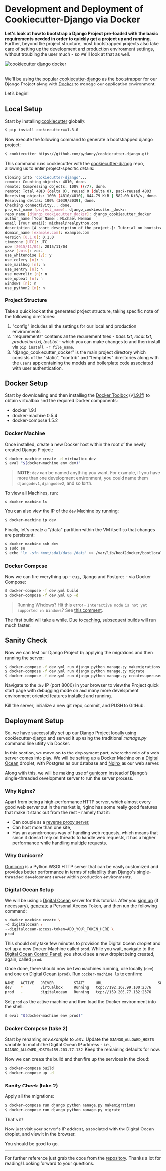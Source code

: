 # Development and Deployment of Cookiecutter-Django via Docker

**Let's look at how to bootstrap a Django Project pre-loaded with the basic requirements needed in order to quickly get a project up and running.** Further, beyond the project structure, most bootstrapped projects also take care of setting up the development and production environment settings, without troubling the user much - so we'll look at that as well.

<div class="center-text">
  <img class="no-border" src="/images/blog_images/cookiecutter-django-docker.png" style="max-width: 100%;" alt="cookiecutter django docker">
</div>

<br>

We'll be using the popular [cookiecutter-django](https://github.com/pydanny/cookiecutter-django) as the bootstrapper for our Django Project along with [Docker](https://www.docker.com/) to manage our application environment.

Let’s begin!

## Local Setup

Start by installing [cookiecutter](https://github.com/audreyr/cookiecutter) globally:

```sh
$ pip install cookiecutter==1.3.0
```

Now execute the following command to generate a bootstrapped django project:

```sh
$ cookiecutter https://github.com/pydanny/cookiecutter-django.git
```

This command runs cookiecutter with the [cookiecutter-django](https://github.com/pydanny/cookiecutter-django) repo, allowing us to enter project-specific details:

```sh
Cloning into 'cookiecutter-django'...
remote: Counting objects: 4810, done.
remote: Compressing objects: 100% (7/7), done.
remote: Total 4810 (delta 0), reused 0 (delta 0), pack-reused 4803
Receiving objects: 100% (4810/4810), 844.79 KiB | 582.00 KiB/s, done.
Resolving deltas: 100% (3039/3039), done.
Checking connectivity... done.
project_name [project_name]: django_cookiecutter_docker
repo_name [django_cookiecutter_docker]: django_cookiecutter_docker
author_name [Your Name]: Michael Herman
email [Your email]: michael@realpython.com
description [A short description of the project.]: Tutorial on bootstrapping django projects
domain_name [example.com]: example.com
version [0.1.0]: 0.1.0
timezone [UTC]: UTC
now [2015/11/04]: 2015/11/04
year [2015]: 2015
use_whitenoise [y]: y
use_celery [n]: n
use_mailhog [n]: n
use_sentry [n]: n
use_newrelic [n]: n
use_opbeat [n]: n
windows [n]: n
use_python2 [n]: n
```

### Project Structure

Take a quick look at the generated project structure, taking specific note of the following directories:

1. "config" includes all the settings for our local and production environments.
1. "requirements" contains all the requirement files - *base.txt*, *local.txt*, *production.txt*, *test.txt* - which you can make changes to and then install via `pip install -r file_name`.
1. "django_cookiecutter_docker" is the main project directory which consists of the "static", "contrib" and "templates" directories along with the `users` app containing the models and boilerplate code associated with user authentication.

## Docker Setup

Start by downloading and then installing the [Docker Toolbox](https://www.docker.com/docker-toolbox) (v[1.9.1f](https://github.com/docker/toolbox/releases/tag/v1.9.1f)) to obtain virtualbox and the required Docker components:

- docker 1.9.1
- docker-machine 0.5.4
- docker-compose 1.5.2

### Docker Machine

Once installed, create a new Docker host within the root of the newly created Django Project:

```sh
$ docker-machine create -d virtualbox dev
$ eval "$(docker-machine env dev)"
```

> **NOTE**: `dev` can be named anything you want. For example, if you have more than one development environment, you could name them `djangodev1`, `djangodev2`, and so forth.

To view all Machines, run:

```sh
$ docker-machine ls
```

You can also view the IP of the `dev` Machine by running:

```sh
$ docker-machine ip dev
```

Finally, let's create a "/data" partition within the VM itself so that changes are persistent:

```sh
$ docker-machine ssh dev
$ sudo su
$ echo 'ln -sfn /mnt/sda1/data /data' >> /var/lib/boot2docker/bootlocal.sh
```

### Docker Compose

Now we can fire everything up - e.g., Django and Postgres - via Docker Compose:

```sh
$ docker-compose -f dev.yml build
$ docker-compose -f dev.yml up -d
```

> Running Windows? Hit this error - `Interactive mode is not yet supported on Windows`? See [this comment](https://realpython.com/blog/python/development-and-deployment-of-cookiecutter-django-via-docker/#comment-2442262433).

The first build will take a while. Due to [caching](https://docs.docker.com/engine/articles/dockerfile_best-practices/#build-cache), subsequent builds will run much faster.

## Sanity Check

Now we can test our Django Project by applying the migrations and then running the server:

```sh
$ docker-compose -f dev.yml run django python manage.py makemigrations
$ docker-compose -f dev.yml run django python manage.py migrate
$ docker-compose -f dev.yml run django python manage.py createsuperuser
```

Navigate to the `dev` IP (port 8000) in your browser to view the Project quick start page with debugging mode on and many more development environment oriented features installed and running.

Kill the server, initialize a new git repo, commit, and PUSH to GitHub.

## Deployment Setup

So, we have successfully set up our Django Project locally using cookiecutter-django and served it up using the traditional *manage.py* command line utility via Docker.

In this section, we move on to the deployment part, where the role of a web server comes into play. We will be setting up a Docker Machine on a [Digital Ocean](https://www.digitalocean.com/?refcode=d8f211a4b4c2) droplet, with Postgres as our database and [Nginx](http://nginx.org/) as our web server.

Along with this, we will be making use of [gunicorn](http://gunicorn.org/) instead of Django’s single-threaded development server to run the server process.

### Why Nginx?

Apart from being a high-performance HTTP server, which almost every good web server out in the market is, Nginx has some really good features that make it stand out from the rest - namely that it:

- Can couple as a [reverse proxy server](https://en.wikipedia.org/wiki/Reverse_proxy),
- Can host more than one site,
- Has an asynchronous way of handling web requests, which means that since it doesn’t rely on threads to handle web requests, it has a higher performance while handling multiple requests.

### Why Gunicorn?

[Gunicorn](http://gunicorn.org/) is a Python WSGI HTTP server that can be easily customized and provides better performance in terms of reliability than Django's single-threaded development server within production environments.

### Digital Ocean Setup

We will be using a [Digital Ocean](https://www.digitalocean.com/?refcode=d8f211a4b4c2) server for this tutorial. After you [sign up](https://www.digitalocean.com/?refcode=d8f211a4b4c2) (if necessary), [generate](https://www.digitalocean.com/community/tutorials/how-to-use-the-digitalocean-api-v2) a Personal Access Token, and then run the following command:

```sh
$ docker-machine create \
-d digitalocean \
--digitalocean-access-token=ADD_YOUR_TOKEN_HERE \
prod
```

This should only take few minutes to provision the Digital Ocean droplet and set up a new Docker Machine called `prod`. While you wait, navigate to the [Digital Ocean Control Panel](https://cloud.digitalocean.com); you should see a new droplet being created, again, called `prod`.

Once done, there should now be two machines running, one locally (`dev`) and one on Digital Ocean (`prod`). Run `docker-machine ls` to confirm:

```sh
NAME   ACTIVE   DRIVER         STATE     URL                         SWARM   DOCKER   ERRORS
dev    *        virtualbox     Running   tcp://192.168.99.100:2376           v1.9.1
prod   -        digitalocean   Running   tcp://159.203.77.132:2376           v1.9.1
```

Set `prod` as the active machine and then load the Docker environment into the shell:

```sh
$ eval "$(docker-machine env prod)"
```

### Docker Compose (take 2)

Start by renaming *env.example* to *.env*. Update the `DJANGO_ALLOWED_HOSTS` variable to match the Digital Ocean IP address - i.e., `DJANGO_ALLOWED_HOSTS=159.203.77.132`. Keep the remaining defaults for now.

Now we can create the build and then fire up the services in the cloud:

```sh
$ docker-compose build
$ docker-compose up -d
```

### Sanity Check (take 2)

Apply all the migrations:

```sh
$ docker-compose run django python manage.py makemigrations
$ docker-compose run django python manage.py migrate
```

That's it!

Now just visit your server's IP address, associated with the Digital Ocean droplet, and view it in the browser.

You should be good to go.

<hr>

For further reference just grab the code from the [repository](https://github.com/realpython/django_cookiecutter_deploy). Thanks a lot for reading! Looking forward to your questions.
